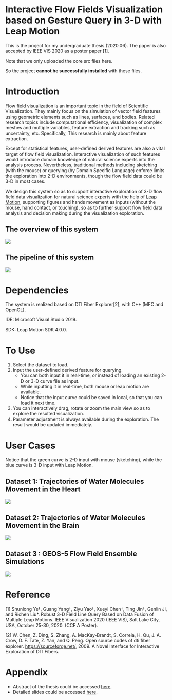 # Interactive Flow Fields Visualization based on Gesture Query in 3-D with Leap Motion

This is the project for my undergraduate thesis (2020.06).
The paper is also accepted by IEEE VIS 2020 as a poster paper [1].

Note that we only uploaded the core src files here.

So the project **cannot be successfully installed** with these files.

# Introduction
Flow field visualization is an important topic in the field of Scientific Visualization.
They mainly focus on the simulation of vector field features using geometric elements such as lines, surfaces, and bodies.
Related research topics include computational efficiency, visualization of complex meshes and multiple variables, feature extraction and tracking such as uncertainty, etc.
Specifically, This research is mainly about feature extraction.

Except for statistical features, user-defined derived features are also a vital target of flow field visualization.
Interactive visualization of such features would introduce domain knowledge of natural science experts into the analysis process.
Nevertheless, traditional methods including sketching (with the mouse) or querying (by Domain Specific Language) enforce limits the exploration into 2-D environments,
though the flow field data could be 3-D in most cases.

We design this system so as to support interactive exploration of 3-D flow field data visualization for natural science experts
with the help of [Leap Motion](https://en.wikipedia.org/wiki/Leap_Motion), supporting figures and hands movement as inputs (without the mouse, hand contact, or touching),
so as to further support flow field data analysis and decision making during the visualization exploration.

## The overview of this system
![](https://gyazo.com/2af31f0cc3671ab6dcfba6f003b80263.png)

## The pipeline of this system
![](https://gyazo.com/a1929e3e07754190a99dacb0635bece1.png)

# Dependencies
The system is realized based on DTI Fiber Explorer[2], with C++ (MFC and OpenGL).

IDE: Microsoft Visual Studio 2019.

SDK: Leap Motion SDK 4.0.0.

# To Use
1. Select the dataset to load.
2. Input the user-defined derived feature for querying.
   - You can both input it in real-time, or instead of loading an existing 2-D or 3-D curve file as input.
   - While inputting it in real-time, both mouse or leap motion are available.
   - Notice that the input curve could be saved in local, so that you can load it next time.
3. You can interactively drag, rotate or zoom the main view so as to explore the resulted visualization.
4. Parameter adjustment is always available during the exploration. The result would be updated immediately.

# User Cases
Notice that the green curve is 2-D input with mouse (sketching), while the blue curve is 3-D input with Leap Motion.

## Dataset 1: Trajectories of Water Molecules Movement in the Heart
![](https://gyazo.com/f85695b41d827406c3aa81a67e2d813f.png)

## Dataset 2: Trajectories of Water Molecules Movement in the Brain
![](https://gyazo.com/bdbe632d063edd662b9028faf295829f.png)

## Dataset 3 : GEOS-5 Flow Field Ensemble Simulations
![](https://gyazo.com/e2c52ccc6eeb97c42aef367fc46521c8.png)

# Reference
[1] Shunlong Ye†, Guang Yang†, Ziyu Yao†, Xueyi Chen†, Ting Jin†, Genlin Ji, and Richen Liu*.
Robust 3-D Field Line Query Based on Data Fusion of Multiple Leap Motions. IEEE Visualization 2020 (IEEE VIS), Salt Lake City, USA, October 25-30, 2020. (CCF A Poster).

[2] W. Chen, Z. Ding, S. Zhang, A. MacKay-Brandt, S. Correia, H. Qu, J. A. Crow, D. F. Tate, Z. Yan, and Q. Peng. 
Open source codes of dti fiber explorer. https://sourceforge.net/, 2009. A Novel Interface for Interactive Exploration of DTI Fibers.

# Appendix
- Abstract of the thesis could be accessed [here](https://www.dropbox.com/s/4smqykv2i2b37o5/XueyiChen_UndergraduateThesis_Abstract.pdf?dl=0).
- Detailed slides could be accessed [here](https://www.dropbox.com/s/gahzhnwnt3ivxxf/FlowFieldVisWithLeapMotion.pdf?dl=0).
